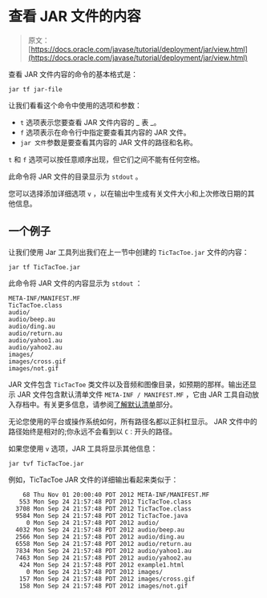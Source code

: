 # 查看 JAR 文件的内容

> 原文： [https://docs.oracle.com/javase/tutorial/deployment/jar/view.html](https://docs.oracle.com/javase/tutorial/deployment/jar/view.html)

查看 JAR 文件内容的命令的基本格式是：

```
jar tf jar-file

```

让我们看看这个命令中使用的选项和参数：

*   `t` 选项表示您要查看 JAR 文件内容的 _ 表 _。
*   `f` 选项表示在命令行中指定要查看其内容的 JAR 文件。
*   `jar 文件`参数是要查看其内容的 JAR 文件的路径和名称。

`t` 和 `f` 选项可以按任意顺序出现，但它们之间不能有任何空格。

此命令将 JAR 文件的目录显示为 `stdout` 。

您可以选择添加详细选项 `v` ，以在输出中生成有关文件大小和上次修改日期的其他信息。

## 一个例子

让我们使用 Jar 工具列出我们在上一节中创建的 `TicTacToe.jar` 文件的内容：

```
jar tf TicTacToe.jar

```

此命令将 JAR 文件的内容显示为 `stdout` ：

```
META-INF/MANIFEST.MF
TicTacToe.class
audio/
audio/beep.au
audio/ding.au
audio/return.au
audio/yahoo1.au
audio/yahoo2.au
images/
images/cross.gif
images/not.gif

```

JAR 文件包含 `TicTacToe` 类文件以及音频和图像目录，如预期的那样。输出还显示 JAR 文件包含默认清单文件 `META-INF / MANIFEST.MF` ，它由 JAR 工具自动放入存档中。有关更多信息，请参阅[了解默认清单](defman.html)部分。

无论您使用的平台或操作系统如何，所有路径名都以正斜杠显示。 JAR 文件中的路径始终是相对的;你永远不会看到以 `C：`开头的路径。

如果您使用 `v` 选项，JAR 工具将显示其他信息：

```
jar tvf TicTacToe.jar

```

例如，TicTacToe JAR 文件的详细输出看起来类似于：

```
    68 Thu Nov 01 20:00:40 PDT 2012 META-INF/MANIFEST.MF
   553 Mon Sep 24 21:57:48 PDT 2012 TicTacToe.class
  3708 Mon Sep 24 21:57:48 PDT 2012 TicTacToe.class
  9584 Mon Sep 24 21:57:48 PDT 2012 TicTacToe.java
     0 Mon Sep 24 21:57:48 PDT 2012 audio/
  4032 Mon Sep 24 21:57:48 PDT 2012 audio/beep.au
  2566 Mon Sep 24 21:57:48 PDT 2012 audio/ding.au
  6558 Mon Sep 24 21:57:48 PDT 2012 audio/return.au
  7834 Mon Sep 24 21:57:48 PDT 2012 audio/yahoo1.au
  7463 Mon Sep 24 21:57:48 PDT 2012 audio/yahoo2.au
   424 Mon Sep 24 21:57:48 PDT 2012 example1.html
     0 Mon Sep 24 21:57:48 PDT 2012 images/
   157 Mon Sep 24 21:57:48 PDT 2012 images/cross.gif
   158 Mon Sep 24 21:57:48 PDT 2012 images/not.gif

```